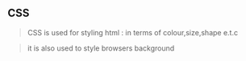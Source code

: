  ## CSS

 > CSS is used for styling html : in terms of colour,size,shape e.t.c

 > it is also used to style browsers background